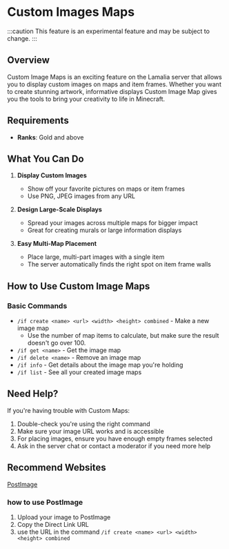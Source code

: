 ﻿# Custom Images Maps

:::caution
This feature is an experimental feature and may be subject to change.
:::

## Overview

Custom Image Maps is an exciting feature on the Lamalia server that allows you to display custom images on maps and item frames. Whether you want to create stunning artwork, informative displays Custom Image Map gives you the tools to bring your creativity to life in Minecraft.

## Requirements

- **Ranks**: Gold and above


## What You Can Do

1. **Display Custom Images**
   - Show off your favorite pictures on maps or item frames
   - Use PNG, JPEG images from any URL

2. **Design Large-Scale Displays**
   - Spread your images across multiple maps for bigger impact
   - Great for creating murals or large information displays

3. **Easy Multi-Map Placement**
   - Place large, multi-part images with a single item
   - The server automatically finds the right spot on item frame walls


## How to Use Custom Image Maps

### Basic Commands

- `/if create <name> <url> <width> <height> combined` - Make a new image map
   - Use the number of map items to calculate, but make sure the result doesn't go over 100.
- `/if get <name>` - Get the image map
- `/if delete <name>` - Remove an image map
- `/if info` - Get details about the image map you're holding
- `/if list` - See all your created image maps


## Need Help?

If you're having trouble with Custom Maps:
1. Double-check you're using the right command
2. Make sure your image URL works and is accessible
3. For placing images, ensure you have enough empty frames selected
4. Ask in the server chat or contact a moderator if you need more help

## Recommend Websites

[PostImage](https://postimages.org/)

### how to use PostImage

1. Upload your image to PostImage
2. Copy the Direct Link URL
3. use the URL in the command `/if create <name> <url> <width> <height> combined`